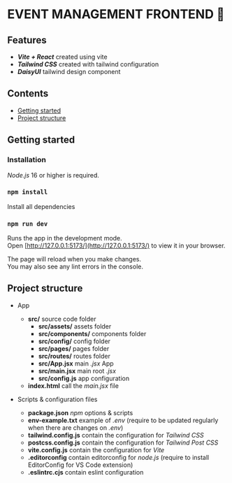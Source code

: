 # EVENT MANAGEMENT FRONTEND 📆

## Features
* **_Vite + React_** created using vite
* **_Tailwind CSS_** created with tailwind configuration
* **_DaisyUI_** tailwind design component


## Contents
* [Getting started](#1)
* [Project structure](#2)


## <a name="1"></a>Getting started

### Installation
_Node.js_ 16 or higher is required.

### `npm install`

Install all dependencies 

### `npm run dev`

Runs the app in the development mode.\
Open [http://127.0.0.1:5173/](http://127.0.0.1:5173/) to view it in your browser.

The page will reload when you make changes.\
You may also see any lint errors in the console.


## <a name="2"></a>Project structure

- App
    - **src/** source code folder
        - **src/assets/** assets folder
        - **src/components/** components folder
        - **src/config/** config folder
        - **src/pages/** pages folder
        - **src/routes/** routes folder
        - **src/App.jsx** main _.jsx_ App 
        - **src/main.jsx** main root _.jsx_
        - **src/config.js** app configuration
    - **index.html** call the _main.jsx_ file

- Scripts & configuration files
    - **package.json** _npm_ options & scripts
    - **env-example.txt** example of _.env_ (require to be updated regularly when there are changes on _.env_)
    - **tailwind.config.js** contain the configuration for _Tailwind CSS_
    - **postcss.config.js** contain the configuration for _Tailwind Post CSS_
    - **vite.config.js** contain the configuration for _Vite_
    - **.editorconfig** contain editorconfig for _node.js_ (require to install EditorConfig for VS Code extension)
    - **.eslintrc.cjs** contain eslint configuration

